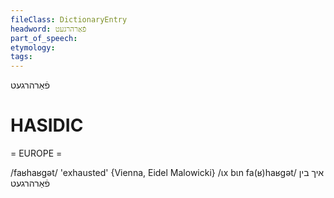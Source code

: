 ```yaml
---
fileClass: DictionaryEntry
headword: פֿאַרהרגעט
part_of_speech: 
etymology: 
tags: 
---
```

פֿאַרהרגעט

HASIDIC
=======
= EUROPE = 

/faʁhaʁgət/ 'exhausted' {Vienna, Eidel Malowicki}
/ɩx bɩn fa(ʁ)haʁgət/ איך בין פֿאַרהרגעט